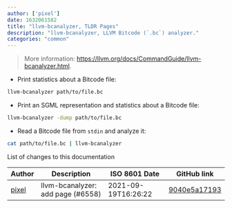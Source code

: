 ```yaml
---
author: ['pixel']
date: 1632061582
title: "llvm-bcanalyzer, TLDR Pages"
description: "llvm-bcanalyzer, LLVM Bitcode (`.bc`) analyzer."
categories: "common"
---
```

> More information: <https://llvm.org/docs/CommandGuide/llvm-bcanalyzer.html>.

- Print statistics about a Bitcode file:

```bash
llvm-bcanalyzer path/to/file.bc
```

- Print an SGML representation and statistics about a Bitcode file:

```bash
llvm-bcanalyzer -dump path/to/file.bc
```

- Read a Bitcode file from `stdin` and analyze it:

```bash
cat path/to/file.bc | llvm-bcanalyzer
```
List of changes to this documentation


Author | Description | ISO 8601 Date | GitHub link
------|-----|-----|-----
[pixel](mailto:35269695+pixelcmtd@users.noreply.github.com) | llvm-bcanalyzer: add page (#6558) | 2021-09-19T16:26:22 | [9040e5a17193](https://github.com/tldr-pages/tldr/commit/9040e5a17193d968dad62f135a45e247edf9f5d5)

